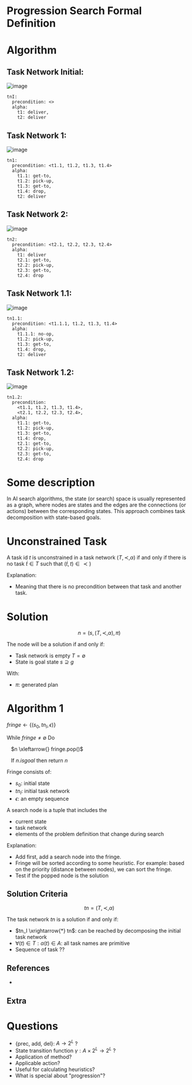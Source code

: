 # Progression Search Formal Definition

# Algorithm

## Task Network Initial: 
![image](https://github.com/hughiephan/DPL/assets/16631121/ce5c1460-e72e-4d8c-860d-db57be4c479c)

```
tnI: 
  precondition: <>
  alpha:
    t1: deliver,
    t2: deliver
```

## Task Network 1: 
![image](https://github.com/hughiephan/DPL/assets/16631121/6a26cf81-1c6a-4751-8905-f42021c186c8)

```
tn1: 
  precondition: <t1.1, t1.2, t1.3, t1.4>
  alpha:
    t1.1: get-to,
    t1.2: pick-up,
    t1.3: get-to,
    t1.4: drop,
    t2: deliver
```

## Task Network 2:
![image](https://github.com/hughiephan/DPL/assets/16631121/08d95363-504d-4848-aee0-7fa43e5a4a8c)

```
tn2: 
  precondition: <t2.1, t2.2, t2.3, t2.4>
  alpha:
    t1: deliver
    t2.1: get-to,
    t2.2: pick-up,
    t2.3: get-to,
    t2.4: drop
```

## Task Network 1.1: 
![image](https://github.com/hughiephan/DPL/assets/16631121/53c733af-c4cd-4026-b611-5019d43e5ec1)

```
tn1.1: 
  precondition: <t1.1.1, t1.2, t1.3, t1.4>
  alpha:
    t1.1.1: no-op,
    t1.2: pick-up,
    t1.3: get-to,
    t1.4: drop,
    t2: deliver
```

## Task Network 1.2:

![image](https://github.com/hughiephan/DPL/assets/16631121/24454efd-c8aa-486d-b8aa-276d56ecf94d)

```
tn1.2:
  precondition: 
    <t1.1, t1.2, t1.3, t1.4>,
    <t2.1, t2.2, t2.3, t2.4>,
  alpha:
    t1.1: get-to,
    t1.2: pick-up,
    t1.3: get-to,
    t1.4: drop,
    t2.1: get-to,
    t2.2: pick-up,
    t2.3: get-to,
    t2.4: drop
```

# Some description

In AI search algorithms, the state (or search) space is usually represented as a graph, where nodes are states and the edges are the connections (or actions) between the corresponding states. This approach combines task decomposition with state-based goals.

# Unconstrained Task
A task id $t$ is unconstrained in a task network $(T, \prec, \alpha)$ if and only if there is no task $\acute{t} \in T$ such that $(\acute{t}, t) \in \prec)$

Explanation: 
- Meaning that there is no precondition between that task and another task.

# Solution
$$
n = (s, (T, \prec, \alpha), \pi)
$$

The node will be a solution if and only if:
- Task network is empty $T = \emptyset$
- State is goal state $s \supseteq g$

With:
- $\pi$: generated plan

# Algorithm 1

$fringe \gets { \{(s_0, tn_I, \epsilon) \} }$

While $fringe \neq \emptyset$ Do

&nbsp;&nbsp; $n \xleftarrow{} fringe.pop()$

&nbsp;&nbsp; If $n.isgoal$ then return $n$ 


Fringe consists of:
- $s_0$: initial state
- $tn_I$: initial task network
- $\epsilon$: an empty sequence

A search node is a tuple that includes the 
- current state
- task network
- elements of the problem definition that change during search

Explanation:
- Add first, add a search node into the fringe.
- Fringe will be sorted according to some heuristic. For example: based on the priority (distance between nodes), we can sort the fringe.  
- Test if the popped node is the solution

## Solution Criteria
$$
tn = (T, \prec, \alpha)
$$

The task network $tn$ is a solution if and only if:
- $tn_I \xrightarrow{*} tn$: can be reached by decomposing the initial task network
- $\forall(t) \in T: \alpha(t) \in A$: all task names are primitive
- Sequence of task ??

## References
- 

## Extra
# Questions
- {prec, add, del}: $A \rightarrow 2^L$ ?
- State transition function $\gamma: A \times 2^L \rightarrow 2^L$ ?
- Application of method?
- Applicable action?
- Useful for calculating heuristics?
- What is special about "progression"?

